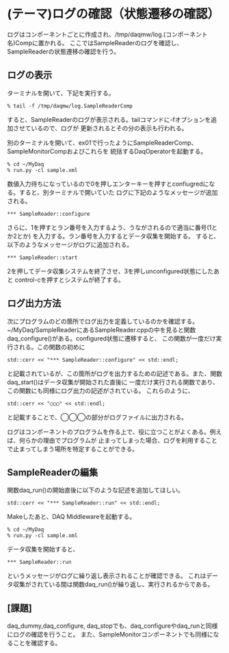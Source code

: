 (テーマ)ログの確認（状態遷移の確認）
====================================

ログはコンポーネントごとに作成され、/tmp/daqmw/log.(コンポーネント名)Compに置かれる。
ここではSampleReaderのログを確認し、SampleReaderの状態遷移の確認を行う。


ログの表示
--------------------------------
ターミナルを開いて、下記を実行する。

    % tail -f /tmp/daqmw/log.SampleReaderComp

すると、SampleReaderのログが表示される。tailコマンドに-fオプションを追加させているので、ログが
更新されるとその分の表示も行われる。

別のターミナルを開いて、ex01で行ったようにSampleReaderComp、SampleMonitorCompおよびこれらを
統括するDaqOperatorを起動する。

    % cd ~/MyDaq
    % run.py -cl sample.xml


数値入力待ちになっているので0を押しエンターキーを押すとconfiugredになる。すると、別ターミナルで開いていた
ログに下記のようなメッセージが追加される。

    *** SampleReader::configure

さらに、1を押すとラン番号を入力するよう、うながされるので適当に番号(1とか2とか)
を入力する。ラン番号を入力するとデータ収集を開始する。
すると、以下のようなメッセージがログに追加される。

    *** SampleReader::start

2を押してデータ収集システムを終了させ、3を押しunconfigured状態にしたあと control-cを押すとシステムが終了する。

ログ出力方法
--------------------------------
次にプログラムのどの箇所でログ出力を定義しているのかを確認する。
~/MyDaq/SampleReaderにあるSampleReader.cppの中を見ると関数daq_configure()がある。configured状態に遷移すると、
この関数が一度だけ実行される。この関数の初めに

    std::cerr << "*** SampleReader::configure" << std::endl;

と記載されているが、この箇所がログを出力するための記述である。また、関数daq_start()はデータ収集が開始された直後に
一度だけ実行される関数であり、この関数にも同様にログ出力の記述がされている。
これらのように、

    std::cerr << "◯◯◯" << std::endl;

と記載することで、◯◯◯の部分がログファイルに出力される。

ログはコンポーネントのプログラムを作る上で、役に立つことがよくある。例えば、何らかの理由でプログラムが
止まってしまった場合、ログを利用することで止まってしまう場所を特定することができる。


SampleReaderの編集
--------------------------------
関数daq_run()の開始直後に以下のような記述を追加してほしい。

    std::cerr << "*** SampleReader::run" << std::endl;

Makeしたあと、DAQ Middlewareを起動する。

    % cd ~/MyDaq
    % run.py -cl sample.xml

データ収集を開始すると、

    *** SampleReader::run

というメッセージがログに繰り返し表示されることが確認できる。
これはデータ収集がされている間は関数daq_run()が繰り返し、実行されるからである。

[課題]
--------------------------------
daq_dummy,daq_configure, daq_stopでも、daq_configureやdaq_runと同様にログの確認を行うこと。
また、SampleMonitorコンポーネントでも同様になることを確認する。






